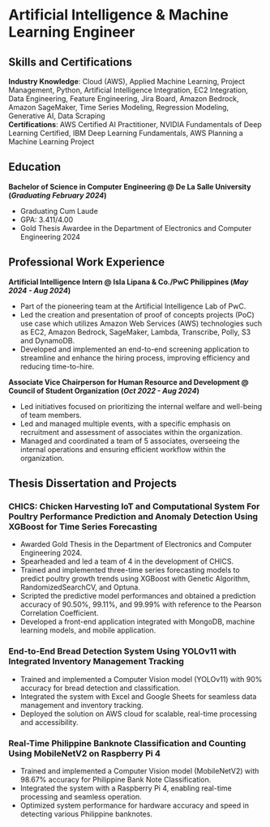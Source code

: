 # Artificial Intelligence & Machine Learning Engineer

## Skills and Certifications
**Industry Knowledge**: Cloud (AWS), Applied Machine Learning, Project Management, Python, Artificial Intelligence Integration, EC2 Integration, Data Engineering, Feature Engineering, Jira Board, Amazon Bedrock, Amazon SageMaker, Time Series Modeling, Regression Modeling, Generative AI, Data Scraping<br>
**Certifications**: AWS Certified AI Practitioner, NVIDIA Fundamentals of Deep Learning Certified, IBM Deep Learning Fundamentals, AWS Planning a Machine Learning Project


## Education
**Bachelor of Science in Computer Engineering @ De La Salle University (_Graduating February 2024_)**
- Graduating Cum Laude
- GPA: 3.411/4.00
- Gold Thesis Awardee in the Department of Electronics and Computer Engineering 2024

## Professional Work Experience
**Artificial Intelligence Intern @ Isla Lipana & Co./PwC Philippines (_May 2024 - Aug 2024_)**
- Part of the pioneering team at the Artificial Intelligence Lab of PwC.
- Led the creation and presentation of proof of concepts projects (PoC) use case which utilizes Amazon Web Services (AWS) technologies such as EC2, Amazon Bedrock, SageMaker, Lambda, Transcribe, Polly, S3 and DynamoDB.
- Developed and implemented an end-to-end screening application to streamline and enhance the hiring process, improving efficiency and reducing time-to-hire.

**Associate Vice Chairperson for Human Resource and Development @ Council of Student Organization (_Oct 2022 - Aug 2024_)**
- Led initiatives focused on prioritizing the internal welfare and well-being of team members.
- Led and managed multiple events, with a specific emphasis on recruitment and assessment of associates within the organization.
- Managed and coordinated a team of 5 associates, overseeing the internal operations and ensuring efficient workflow within the organization.

## Thesis Dissertation and Projects
### CHICS: Chicken Harvesting IoT and Computational System For Poultry Performance Prediction and Anomaly Detection Using XGBoost for Time Series Forecasting
- Awarded Gold Thesis in the Department of Electronics and Computer Engineering 2024.
- Spearheaded and led a team of 4 in the development of CHICS.
- Trained and implemented three-time series forecasting models to predict poultry growth trends using XGBoost with Genetic Algorithm, RandomizedSearchCV, and Optuna.
- Scripted the predictive model performances and obtained a prediction accuracy of 90.50%, 99.11%, and 99.99% with reference to the Pearson Correlation Coefficient.
- Developed a front-end application integrated with MongoDB, machine learning models, and mobile application.

### End-to-End Bread Detection System Using YOLOv11 with Integrated Inventory Management Tracking
- Trained and implemented a Computer Vision model (YOLOv11) with 90% accuracy for bread detection and classification.
- Integrated the system with Excel and Google Sheets for seamless data management and inventory tracking.
- Deployed the solution on AWS cloud for scalable, real-time processing and accessibility.



### Real-Time Philippine Banknote Classification and Counting Using MobileNetV2 on Raspberry Pi 4
- Trained and implemented a Computer Vision model (MobileNetV2) with 98.67% accuracy for Philippine Bank Note Classification.
- Integrated the system with a Raspberry Pi 4, enabling real-time processing and seamless operation.
- Optimized system performance for hardware accuracy and speed in detecting various Philippine banknotes.


